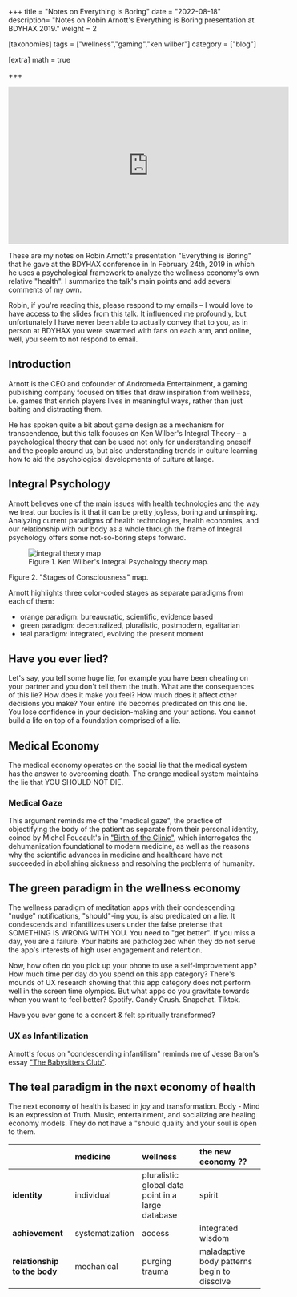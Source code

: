 +++
title = "Notes on Everything is Boring"
date = "2022-08-18"
description= "Notes on Robin Arnott's Everything is Boring presentation at BDYHAX 2019."
weight = 2

[taxonomies]
tags = ["wellness","gaming","ken wilber"]
category = ["blog"]

[extra]
math = true

+++
<div class="video-container">
<iframe width="560" height="315" src="https://www.youtube-nocookie.com/embed/n94J-9YxZPc" title="YouTube video player" frameborder="0" allow="accelerometer; autoplay; clipboard-write; encrypted-media; gyroscope; picture-in-picture" allowfullscreen></iframe>
</div>

These are my notes on Robin Arnott's presentation "Everything is Boring" that he gave at the BDYHAX conference in In February 24th, 2019 in which he uses a psychological framework to analyze the wellness economy's own relative "health". I summarize the talk's main points and add several comments of my own.

Robin, if you're reading this, please respond to my emails – I would love to have access to the slides from this talk. It influenced me profoundly, but unfortunately I have never been able to actually convey that to you, as in person at BDYHAX you were swarmed with fans on each arm, and online, well, you seem to not respond to email.

## Introduction

Arnott is the CEO and cofounder of Andromeda Entertainment, a gaming publishing company focused on titles that draw inspiration from wellness, i.e. games that enrich players lives in meaningful ways, rather than just baiting and distracting them.

He has spoken quite a bit about game design as a mechanism for transcendence, but this talk focuses on Ken Wilber's Integral Theory – a psychological theory that can be used not only for understanding oneself and the people around us, but also understanding trends in culture learning how to aid the psychological developments of culture at large.

## Integral Psychology

Arnott believes one of the main issues with health technologies and the way we treat our bodies is it that it can be pretty joyless, boring and uninspiring. Analyzing current paradigms of health technologies, health economies, and our relationship with our body as a whole through the frame of Integral psychology offers some not-so-boring steps forward.

<figure>
<img src="https://images.squarespace-cdn.com/content/v1/51a0ef99e4b0673a4c034ab8/1373221911253-I9CKMOFPCM86G3TNULLF/Screen-Shot-2013-03-29-at-7.07.30-PM.png" alt="integral theory map">
<figcaption>Figure 1. Ken Wilber's Integral Psychology theory map.</figcaption>
</figure>


Figure 2. "Stages of Consciousness" map.

Arnott highlights three color-coded stages as separate paradigms from each of them:

- orange paradigm: bureaucratic, scientific, evidence based
- green paradigm: decentralized, pluralistic, postmodern, egalitarian
- teal paradigm: integrated, evolving the present moment

## Have you ever lied?

Let's say, you tell some huge lie, for example you have been cheating on your partner and you don't tell them the truth. What are the consequences of this lie? How does it make you feel? How much does it affect other decisions you make? Your entire life becomes predicated on this one lie. You lose confidence in your decision-making and your actions. You cannot build a life on top of a foundation comprised of a lie.

## Medical Economy

The medical economy operates on the social lie that the medical system has the answer to overcoming death. The orange medical system maintains the lie that YOU SHOULD NOT DIE.

### Medical Gaze

This argument reminds me of the "medical gaze", the practice of objectifying the body of the patient as separate from their personal identity, coined by Michel Foucault's in ["Birth of the Clinic"](https://en.wikipedia.org/wiki/The_Birth_of_the_Clinic), which interrogates the dehumanization foundational to modern medicine, as well as the reasons why the scientific advances in medicine and healthcare have not succeeded in abolishing sickness and resolving the problems of humanity.

## The green paradigm in the wellness economy

The wellness paradigm of meditation apps with their condescending "nudge" notifications, "should"-ing you, is also predicated on a lie. It condescends and infantilizes users under the false pretense that
SOMETHING IS WRONG WITH YOU.
You need to "get better". If you miss a day, you are a failure. Your habits are pathologized when they do not serve the app's interests of high user engagement and retention.

Now, how often do you pick up your phone to use a self-improvement app? How much time per day do you spend on this app category? There's mounds of UX research showing that this app category does not perform well in the screen time olympics. 
But what apps do you gravitate towards when you want to feel better? Spotify. Candy Crush. Snapchat. Tiktok.

Have you ever gone to a concert & felt spiritually transformed?

### UX as Infantilization

Arnott's focus on "condescending infantilism" reminds me of Jesse Baron's essay ["The Babysitters Club"](https://reallifemag.com/the-babysitters-club/).

## The teal paradigm in the next economy of health

The next economy of health is based in joy and transformation.
Body - Mind is an expression of Truth.
Music, entertainment, and socializing are healing economy models.
They do not have a "should quality and your soul is open to them.

|                          | medicine        | wellness                                          |     the new economy ??                                        |
|:-------------------------|:----------------|:--------------------------------------------------|:--------------------------------------------|
| **identity**                 | individual      | pluralistic global data point in a large database | spirit                                      |
| **achievement**              | systematization | access                                            | integrated wisdom                           |
| **relationship to the body** | mechanical      | purging trauma                                    | maladaptive body patterns begin to dissolve |  